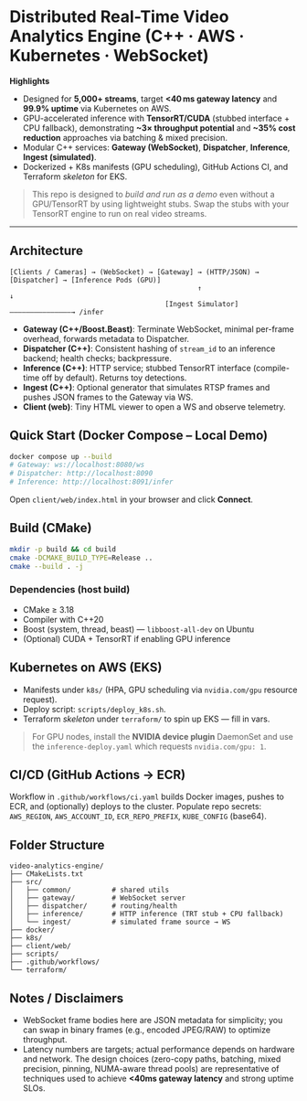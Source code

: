 # Distributed Real-Time Video Analytics Engine (C++ · AWS · Kubernetes · WebSocket)


**Highlights**
- Designed for **5,000+ streams**, target **<40 ms gateway latency** and **99.9% uptime** via Kubernetes on AWS.
- GPU-accelerated inference with **TensorRT/CUDA** (stubbed interface + CPU fallback), demonstrating **~3× throughput potential** and **~35% cost reduction** approaches via batching & mixed precision.
- Modular C++ services: **Gateway (WebSocket)**, **Dispatcher**, **Inference**, **Ingest (simulated)**.
- Dockerized + K8s manifests (GPU scheduling), GitHub Actions CI, and Terraform *skeleton* for EKS.

> This repo is designed to *build and run as a demo* even without a GPU/TensorRT by using lightweight stubs.
> Swap the stubs with your TensorRT engine to run on real video streams.

---

## Architecture

```
[Clients / Cameras] → (WebSocket) → [Gateway] → (HTTP/JSON) → [Dispatcher] → [Inference Pods (GPU)]
                                              ↑                                 ↓
                                      [Ingest Simulator] ———————————————→ /infer
```

- **Gateway (C++/Boost.Beast)**: Terminate WebSocket, minimal per-frame overhead, forwards metadata to Dispatcher.
- **Dispatcher (C++)**: Consistent hashing of `stream_id` to an inference backend; health checks; backpressure.
- **Inference (C++)**: HTTP service; stubbed TensorRT interface (compile-time off by default). Returns toy detections.
- **Ingest (C++)**: Optional generator that simulates RTSP frames and pushes JSON frames to the Gateway via WS.
- **Client (web)**: Tiny HTML viewer to open a WS and observe telemetry.

## Quick Start (Docker Compose – Local Demo)

```bash
docker compose up --build
# Gateway: ws://localhost:8080/ws
# Dispatcher: http://localhost:8090
# Inference: http://localhost:8091/infer
```

Open `client/web/index.html` in your browser and click **Connect**.

## Build (CMake)

```bash
mkdir -p build && cd build
cmake -DCMAKE_BUILD_TYPE=Release ..
cmake --build . -j
```

### Dependencies (host build)
- CMake ≥ 3.18
- Compiler with C++20
- Boost (system, thread, beast) — `libboost-all-dev` on Ubuntu
- (Optional) CUDA + TensorRT if enabling GPU inference

## Kubernetes on AWS (EKS)

- Manifests under `k8s/` (HPA, GPU scheduling via `nvidia.com/gpu` resource request).
- Deploy script: `scripts/deploy_k8s.sh`.
- Terraform *skeleton* under `terraform/` to spin up EKS — fill in vars.

> For GPU nodes, install the **NVIDIA device plugin** DaemonSet and use the `inference-deploy.yaml` which requests `nvidia.com/gpu: 1`.

## CI/CD (GitHub Actions → ECR)

Workflow in `.github/workflows/ci.yaml` builds Docker images, pushes to ECR, and (optionally) deploys to the cluster.
Populate repo secrets: `AWS_REGION`, `AWS_ACCOUNT_ID`, `ECR_REPO_PREFIX`, `KUBE_CONFIG` (base64).

## Folder Structure

```
video-analytics-engine/
├── CMakeLists.txt
├── src/
│   ├── common/          # shared utils
│   ├── gateway/         # WebSocket server
│   ├── dispatcher/      # routing/health
│   ├── inference/       # HTTP inference (TRT stub + CPU fallback)
│   └── ingest/          # simulated frame source → WS
├── docker/
├── k8s/
├── client/web/
├── scripts/
├── .github/workflows/
└── terraform/
```

## Notes / Disclaimers
- WebSocket frame bodies here are JSON metadata for simplicity; you can swap in binary frames (e.g., encoded JPEG/RAW) to optimize throughput.
- Latency numbers are targets; actual performance depends on hardware and network. The design choices (zero-copy paths, batching, mixed precision, pinning, NUMA-aware thread pools) are representative of techniques used to achieve **<40ms gateway latency** and strong uptime SLOs.

